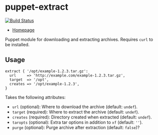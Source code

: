 puppet-extract
=============

[![Build Status](https://travis-ci.org/blom/puppet-extract.png)](https://travis-ci.org/blom/puppet-extract)

* [Homepage](https://github.com/blom/puppet-extract)

Puppet module for downloading and extracting archives. Requires `curl` to be
installed.

Usage
-----

    extract { '/opt/example-1.2.3.tar.gz':
      url     => 'http://example.com/example-1.2.3.tar.gz',
      target  => '/opt',
      creates => '/opt/example-1.2.3',
    }

Takes the following attributes:

* `url` (optional): Where to download the archive (default: `undef`).
* `target` (required): Where to extract the archive (default: `undef`).
* `creates` (required): Directory created when extracted (default: `undef`).
* `taropts` (optional): Extra tar options in addition to `xf` (default: `''`).
* `purge` (optional): Purge archive after extraction (default: `false`)?
